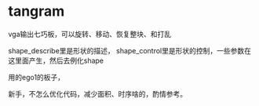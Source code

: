# tangram
vga输出七巧板，可以旋转、移动、恢复整块、和打乱

shape_describe里是形状的描述，
shape_control里是形状的控制，一些参数在这里面产生，然后去例化shape

用的ego1的板子，

新手，不怎么优化代码，减少面积、时序啥的，酌情参考。

